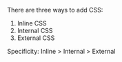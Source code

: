 There are three ways to add CSS:
1. Inline CSS
2. Internal CSS
3. External CSS


Specificity:
Inline > Internal > External
